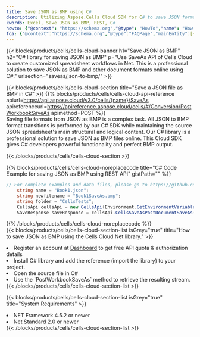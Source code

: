 ```yaml
---
title: Save JSON as BMP using C# 
description: Utilizing Aspose.Cells Cloud SDK for C# to save JSON format file as BMP format file. 
kwords: Excel, Save JSON as BMP, REST, C#
howto: {"@context": "https://schema.org","@type": "HowTo","name": "How to save JSON as BMP using the Cells Cloud Net library.","description": "How to save JSON as BMP using the Cells Cloud Net library.","image": {"@type": "ImageObject"},"url": "/net/saveas/json-to-bmp/","step": [{ "@type": "HowToStep","name": "How to save JSON as BMP using the Cells Cloud Net library. step 1", "image": {"@type": "ImageObject",},"url": "/net/saveas/json-to-bmp/","text": "Register an account at <a href='https://dashboard.aspose.cloud/'>Dashboard</a> to get free API quota & authorization details",},{ "@type": "HowToStep","name": "How to save JSON as BMP using the Cells Cloud Net library. step 1", "image": {"@type": "ImageObject",},"url": "/net/saveas/json-to-bmp/","text": "Install C# library and add the reference (import the library) to your project.",},{ "@type": "HowToStep","name": "How to save JSON as BMP using the Cells Cloud Net library. step 1", "image": {"@type": "ImageObject",},"url": "/net/saveas/json-to-bmp/","text": "Open the source file in C#",},{ "@type": "HowToStep","name": "How to save JSON as BMP using the Cells Cloud Net library. step 1", "image": {"@type": "ImageObject",},"url": "/net/saveas/json-to-bmp/","text": "Use the `PostWorkbookSaveAs` method to retrieve the resulting stream.",}, ],"supply": {"@type": "HowToSupply","name": "document"},"tool": [{"@type": "HowToTool","name": "Visual Studio, Visual Studio Code, Rider"},{"@type": "HowToTool","name": "Aspose Cells"}],"totalTime": "PT6M"}
fqa: {"@context":"https://schema.org","@type":"FAQPage","mainEntity":[{"@type":"Question","name":"Why save file as other formats file in C# using REST API?","acceptedAnswer":{"@type":"Answer","text":"Documents are encoded in many ways, and some files may be incompatible with the software you use. To open and read such files, just save them as appropriate file formats.<br/><ol><li>Install .NET SDK and add the reference (import the library) to your project.</li><li>Open the source file in C# using REST API.</li><li>Call the PostWorkbookSaveAsRequest() method, passing an output filename with required extension.</li><li>Get the result of save as a separate file.</li></ol>"}},{"@type":"Question","name":"What file formats can I save as with your C# library?","acceptedAnswer":{"@type":"Answer","text":"We support a variety of file formats for conversion using .NET library, including XLSX, Excel, xls , PDF, CSV, HTML, Markdown, XML, PNG, JPG, TIFF, Json, TXT and many more."}},{"@type":"Question","name":"What is the maximum allowed file size for conversion using this .NET library?","acceptedAnswer":{"@type":"Answer","text":"There are no file size limits for format conversions using .NET library."}}]}
---
```



{{< blocks/products/cells/cells-cloud-banner h1="Save JSON as BMP" h2="C# library for saving JSON as BMP" p="Use SaveAs API of Cells Cloud to create customized spreadsheet workflows in Net. This is a professional solution to save JSON as BMP and other document formats online using C#." urlsection="saveas/json-to-bmp/" >}}

{{< blocks/products/cells/cells-cloud-section  title="Save a JSON file as BMP in C#" >}}
{{% blocks/products/cells/cells-cloud-api-reference  apiurl=https://api.aspose.cloud/v3.0/cells/{name}/SaveAs  apireferenceurl=https://apireference.aspose.cloud/cells/#/Conversion/PostWorkbookSaveAs  apimethod=POST %}}
<br/>
Saving file formats from JSON as BMP is a complex task. All JSON to BMP format transitions is performed by our C# SDK while maintaining the source JSON spreadsheet's main structural and logical content. Our C# library is a professional solution to save JSON as BMP files online. This Cloud SDK gives C# developers powerful functionality and perfect BMP output.

{{< /blocks/products/cells/cells-cloud-section >}}

{{% blocks/products/cells/cells-cloud-noreplacecode title="C# Code Example for saving JSON as BMP using REST API" gistPath="" %}}
  
```cs
// For complete examples and data files, please go to https://github.com/aspose-cells-cloud/aspose-cells-cloud-dotnet/
    string name = "Book1.json";
    string newfilename = "Book1SaveAs.bmp";
    string folder = "CellsTests";
    CellsApi cellsApi = new CellsApi(Environment.GetEnvironmentVariable("ProductClientId"), Environment.GetEnvironmentVariable("ProductClientSecret"));
    SaveResponse saveResponse = cellsApi.CellsSaveAsPostDocumentSaveAs(name, null, newfilename, null,null,folder);
```
  
{{% /blocks/products/cells/cells-cloud-noreplacecode  %}}
<br/>
{{< blocks/products/cells/cells-cloud-section-list isGrey="true"  title="How to save JSON as BMP using the Cells Cloud Net library." >}}
<li>Register an account at <a href="https://dashboard.aspose.cloud/">Dashboard</a> to get free API quota & authorization details</li>
<li>Install C# library and add the reference (import the library) to your project.</li>
<li>Open the source file in C#</li>
<li>Use the `PostWorkbookSaveAs` method to retrieve the resulting stream.</li>
{{< /blocks/products/cells/cells-cloud-section-list >}}

{{< blocks/products/cells/cells-cloud-section-list isGrey="true"  title="System Requirements" >}}
<li>NET Framework 4.5.2 or newer</li>
<li>Net Standard 2.0 or newer</li>
{{< /blocks/products/cells/cells-cloud-section-list >}}

